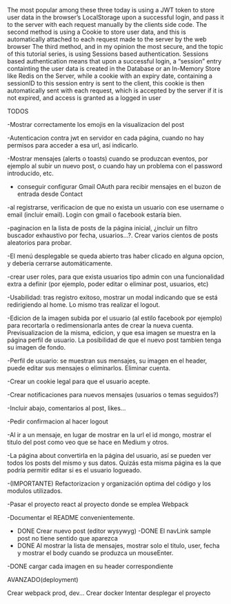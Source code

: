 The most popular among these three today is using a JWT token to store user data in the browser’s LocalStorage upon a successful login, and pass it to the server with each request manually by the clients side code.
The second method is using a Cookie to store user data, and this is automatically attached to each request made to the server by the web browser
The third method, and in my opinion the most secure, and the topic of this tutorial series, is using Sessions based authentication. Sessions based authentication means that upon a successful login, a “session” entry containting the user data is created in the Database or an In-Memory Store like Redis on the Server, while a cookie with an expiry date, containing a sessionID to this session entry is sent to the client, this cookie is then automatically sent with each request, which is accepted by the server if it is not expired, and access is granted as a logged in user

TODOS



-Mostrar correctamente los emojis en la visualizacion del post


-Autenticacion contra jwt en servidor en cada página, cuando no hay permisos para acceder a esa url, así indicarlo.

-Mostrar mensajes (alerts o toasts) cuando se produzcan eventos, por ejemplo al subir un nuevo post, o cuando hay un problema con el password introducido, etc.


- conseguir configurar Gmail OAuth para recibir mensajes en el buzon de entrada desde Contact

-al registrarse, verificacion de que no exista un usuario con ese username o email (incluir email). Login con gmail o facebook estaría bien.

-paginacion en la lista de posts de la página inicial, ¿incluir un filtro buscador exhaustivo por fecha, usuarios...?. Crear varios cientos de posts aleatorios para probar. 

-El menú desplegable se queda abierto tras haber clicado en alguna opcion, y deberia cerrarse automáticamente. 

-crear user roles, para que exista usuarios tipo admin con una funcionalidad extra a definir (por ejemplo, poder editar o eliminar post, usuarios, etc)

-Usabilidad: tras registro exitoso, mostrar un modal indicando que se está redirigiendo al home. Lo mismo tras realizar el logout.

-Edicion de la imagen subida por el usuario (al estilo facebook por ejemplo) para recortarla o redimensionarla antes de crear la nueva cuenta. Previsualizacion de la misma, edicion, y que esa imagen se muestra en la página perfil de usuario. La posibilidad de que el nuevo post tambien tenga su imagen de fondo.

-Perfil de usuario: se muestran sus mensajes, su imagen en el header, puede editar sus mensajes o eliminarlos. Eliminar cuenta.

-Crear un cookie legal para que el usuario acepte.

-Crear notificaciones para nuevos mensajes (usuarios o temas seguidos?)

-Incluir abajo, comentarios al post, likes...

-Pedir confirmacion al hacer logout

-Al ir a un mensaje, en lugar de mostrar en la url el id mongo, mostrar el titulo del post como veo que se hace en Medium y otros.

-La página about convertirla en la página del usuario, así se pueden ver todos los posts del mismo y sus datos. Quizás esta misma página es la que podría permitir editar si es el usuario logueado.

-(IMPORTANTE) Refactorizacion y organización optima del código y los modulos utilizados.

-Pasar el proyecto react al proyecto donde se emplea Webpack

-Documentar el README convenientemente.

- DONE Crear nuevo post (editor wysywyg)
-DONE El navLink sample post no tiene sentido que aparezca
- DONE Al mostrar la lista de mensajes, mostrar solo el titulo, user, fecha y mostrar el body cuando se produzca un mouseEnter.

-DONE cargar cada imagen en su header correspondiente


AVANZADO(deployment)

Crear webpack prod, dev...
Crear docker
Intentar desplegar el proyecto